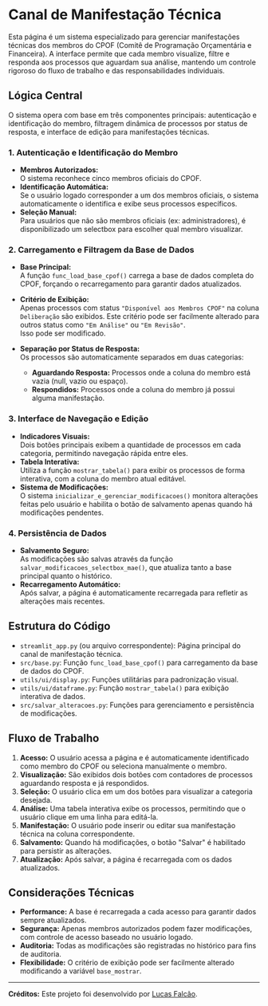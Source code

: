 # Canal de Manifestação Técnica

Esta página é um sistema especializado para gerenciar manifestações técnicas dos membros do CPOF (Comitê de Programação Orçamentária e Financeira). A interface permite que cada membro visualize, filtre e responda aos processos que aguardam sua análise, mantendo um controle rigoroso do fluxo de trabalho e das responsabilidades individuais.

## Lógica Central

O sistema opera com base em três componentes principais: autenticação e identificação do membro, filtragem dinâmica de processos por status de resposta, e interface de edição para manifestações técnicas.

### 1. Autenticação e Identificação do Membro

- **Membros Autorizados:**  
  O sistema reconhece cinco membros oficiais do CPOF.
- **Identificação Automática:**  
  Se o usuário logado corresponder a um dos membros oficiais, o sistema automaticamente o identifica e exibe seus processos específicos.
- **Seleção Manual:**  
  Para usuários que não são membros oficiais (ex: administradores), é disponibilizado um selectbox para escolher qual membro visualizar.

### 2. Carregamento e Filtragem da Base de Dados

- **Base Principal:**  
  A função `func_load_base_cpof()` carrega a base de dados completa do CPOF, forçando o recarregamento para garantir dados atualizados.
- **Critério de Exibição:**  
  Apenas processos com status `"Disponível aos Membros CPOF"` na coluna `Deliberação` são exibidos. Este critério pode ser facilmente alterado para outros status como `"Em Análise"` ou `"Em Revisão"`.  
  Isso pode ser modificado.

- **Separação por Status de Resposta:**  
  Os processos são automaticamente separados em duas categorias:
    - **Aguardando Resposta:** Processos onde a coluna do membro está vazia (null, vazio ou espaço).
    - **Respondidos:** Processos onde a coluna do membro já possui alguma manifestação.

### 3. Interface de Navegação e Edição

- **Indicadores Visuais:**  
  Dois botões principais exibem a quantidade de processos em cada categoria, permitindo navegação rápida entre eles.
- **Tabela Interativa:**  
  Utiliza a função `mostrar_tabela()` para exibir os processos de forma interativa, com a coluna do membro atual editável.
- **Sistema de Modificações:**  
  O sistema `inicializar_e_gerenciar_modificacoes()` monitora alterações feitas pelo usuário e habilita o botão de salvamento apenas quando há modificações pendentes.

### 4. Persistência de Dados

- **Salvamento Seguro:**  
  As modificações são salvas através da função `salvar_modificacoes_selectbox_mae()`, que atualiza tanto a base principal quanto o histórico.
- **Recarregamento Automático:**  
  Após salvar, a página é automaticamente recarregada para refletir as alterações mais recentes.

## Estrutura do Código

- `streamlit_app.py` (ou arquivo correspondente): Página principal do canal de manifestação técnica.
- `src/base.py`: Função `func_load_base_cpof()` para carregamento da base de dados do CPOF.
- `utils/ui/display.py`: Funções utilitárias para padronização visual.
- `utils/ui/dataframe.py`: Função `mostrar_tabela()` para exibição interativa de dados.
- `src/salvar_alteracoes.py`: Funções para gerenciamento e persistência de modificações.

## Fluxo de Trabalho

1. **Acesso:** O usuário acessa a página e é automaticamente identificado como membro do CPOF ou seleciona manualmente o membro.
2. **Visualização:** São exibidos dois botões com contadores de processos aguardando resposta e já respondidos.
3. **Seleção:** O usuário clica em um dos botões para visualizar a categoria desejada.
4. **Análise:** Uma tabela interativa exibe os processos, permitindo que o usuário clique em uma linha para editá-la.
5. **Manifestação:** O usuário pode inserir ou editar sua manifestação técnica na coluna correspondente.
6. **Salvamento:** Quando há modificações, o botão "Salvar" é habilitado para persistir as alterações.
7. **Atualização:** Após salvar, a página é recarregada com os dados atualizados.

## Considerações Técnicas

- **Performance:** A base é recarregada a cada acesso para garantir dados sempre atualizados.
- **Segurança:** Apenas membros autorizados podem fazer modificações, com controle de acesso baseado no usuário logado.
- **Auditoria:** Todas as modificações são registradas no histórico para fins de auditoria.
- **Flexibilidade:** O critério de exibição pode ser facilmente alterado modificando a variável `base_mostrar`.

---

**Créditos:** Este projeto foi desenvolvido por [Lucas Falcão](https://www.linkedin.com/in/falkzera/).